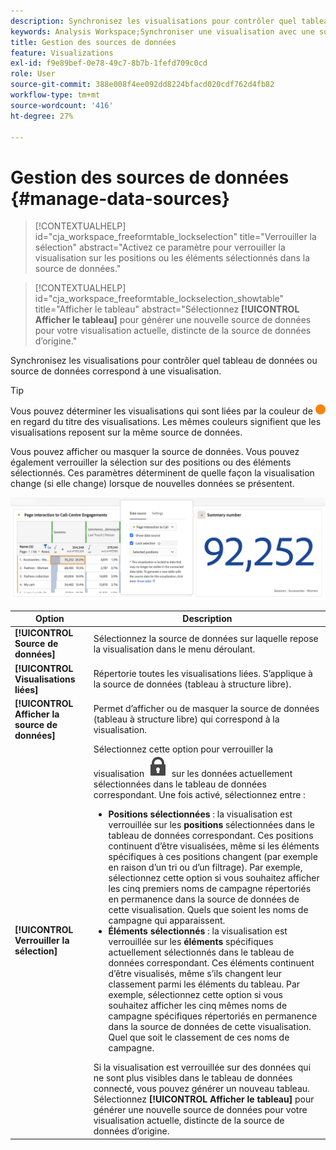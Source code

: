 ```yaml
---
description: Synchronisez les visualisations pour contrôler quel tableau de données ou source de données correspond à une visualisation.
keywords: Analysis Workspace;Synchroniser une visualisation avec une source de données
title: Gestion des sources de données
feature: Visualizations
exl-id: f9e89bef-0e78-49c7-8b7b-1fefd709c0cd
role: User
source-git-commit: 388e008f4ee092dd8224bfacd020cdf762d4fb82
workflow-type: tm+mt
source-wordcount: '416'
ht-degree: 27%

---
```


# Gestion des sources de données {#manage-data-sources}

<!-- markdownlint-disable MD034 -->

>[!CONTEXTUALHELP]
>id="cja_workspace_freeformtable_lockselection"
>title="Verrouiller la sélection"
>abstract="Activez ce paramètre pour verrouiller la visualisation sur les positions ou les éléments sélectionnés dans la source de données."

<!-- markdownlint-enable MD034 -->

<!-- markdownlint-disable MD034 -->

>[!CONTEXTUALHELP]
>id="cja_workspace_freeformtable_lockselection_showtable"
>title="Afficher le tableau"
>abstract="Sélectionnez **[!UICONTROL Afficher le tableau]** pour générer une nouvelle source de données pour votre visualisation actuelle, distincte de la source de données d’origine."

<!-- markdownlint-enable MD034 -->



Synchronisez les visualisations pour contrôler quel tableau de données ou source de données correspond à une visualisation.

>[!TIP]
>
>Vous pouvez déterminer les visualisations qui sont liées par la couleur de ![StatusOrange](/help/assets/icons/StatusOrange.svg) en regard du titre des visualisations. Les mêmes couleurs signifient que les visualisations reposent sur la même source de données.
>

Vous pouvez afficher ou masquer la source de données. Vous pouvez également verrouiller la sélection sur des positions ou des éléments sélectionnés. Ces paramètres déterminent de quelle façon la visualisation change (si elle change) lorsque de nouvelles données se présentent.

![La boîte de dialogue de l’option Source de données affiche les options décrites dans la section suivante.](assets/lock-selection.png)


| Option | Description |
|--- |--- |
| **[!UICONTROL Source de données]** | Sélectionnez la source de données sur laquelle repose la visualisation dans le menu déroulant. |
| **[!UICONTROL Visualisations liées]** | Répertorie toutes les visualisations liées. S’applique à la source de données (tableau à structure libre). |
| **[!UICONTROL Afficher la source de données]** | Permet d’afficher ou de masquer la source de données (tableau à structure libre) qui correspond à la visualisation. |
| **[!UICONTROL Verrouiller la sélection]** | Sélectionnez cette option pour verrouiller la visualisation ![LockClosed](/help/assets/icons/LockClosed.svg) sur les données actuellement sélectionnées dans le tableau de données correspondant. Une fois activé, sélectionnez entre :  <ul><li>**Positions sélectionnées** : la visualisation est verrouillée sur les **positions** sélectionnées dans le tableau de données correspondant. Ces positions continuent d’être visualisées, même si les éléments spécifiques à ces positions changent (par exemple en raison d’un tri ou d’un filtrage). Par exemple, sélectionnez cette option si vous souhaitez afficher les cinq premiers noms de campagne répertoriés en permanence dans la source de données de cette visualisation. Quels que soient les noms de campagne qui apparaissent.</li> <li>**Éléments sélectionnés** : la visualisation est verrouillée sur les **éléments** spécifiques actuellement sélectionnés dans le tableau de données correspondant. Ces éléments continuent d’être visualisés, même s’ils changent leur classement parmi les éléments du tableau. Par exemple, sélectionnez cette option si vous souhaitez afficher les cinq mêmes noms de campagne spécifiques répertoriés en permanence dans la source de données de cette visualisation. Quel que soit le classement de ces noms de campagne.</li></ul>Si la visualisation est verrouillée sur des données qui ne sont plus visibles dans le tableau de données connecté, vous pouvez générer un nouveau tableau. Sélectionnez **[!UICONTROL Afficher le tableau]** pour générer une nouvelle source de données pour votre visualisation actuelle, distincte de la source de données d’origine. |
